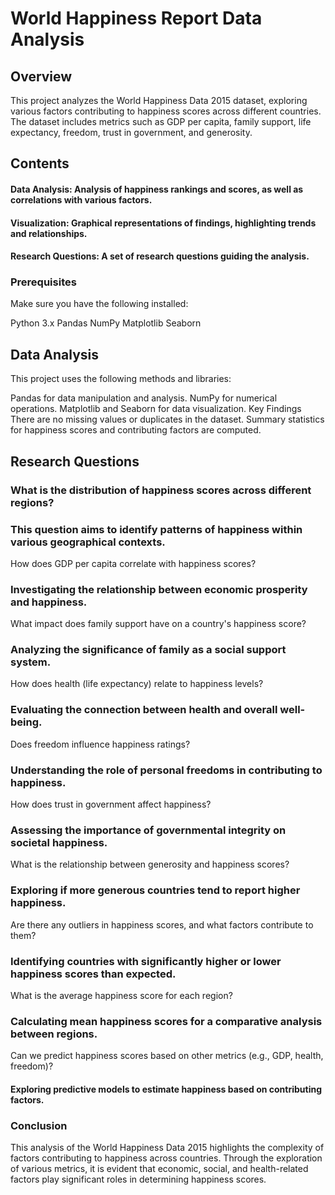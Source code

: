 # World Happiness Report Data Analysis
## Overview
This project analyzes the World Happiness Data 2015 dataset, exploring various factors contributing to happiness scores across different countries. The dataset includes metrics such as GDP per capita, family support, life expectancy, freedom, trust in government, and generosity.

## Contents
#### Data Analysis: Analysis of happiness rankings and scores, as well as correlations with various factors.
#### Visualization: Graphical representations of findings, highlighting trends and relationships.
#### Research Questions: A set of research questions guiding the analysis.

### Prerequisites
Make sure you have the following installed:

Python 3.x
Pandas
NumPy
Matplotlib
Seaborn

## Data Analysis
This project uses the following methods and libraries:

Pandas for data manipulation and analysis.
NumPy for numerical operations.
Matplotlib and Seaborn for data visualization.
Key Findings
There are no missing values or duplicates in the dataset.
Summary statistics for happiness scores and contributing factors are computed.
## Research Questions
### What is the distribution of happiness scores across different regions?

### This question aims to identify patterns of happiness within various geographical contexts.
How does GDP per capita correlate with happiness scores?

### Investigating the relationship between economic prosperity and happiness.
What impact does family support have on a country's happiness score?

### Analyzing the significance of family as a social support system.
How does health (life expectancy) relate to happiness levels?

### Evaluating the connection between health and overall well-being.
Does freedom influence happiness ratings?

### Understanding the role of personal freedoms in contributing to happiness.
How does trust in government affect happiness?

### Assessing the importance of governmental integrity on societal happiness.
What is the relationship between generosity and happiness scores?

### Exploring if more generous countries tend to report higher happiness.
 Are there any outliers in happiness scores, and what factors contribute to them?

### Identifying countries with significantly higher or lower happiness scores than expected.
What is the average happiness score for each region?

### Calculating mean happiness scores for a comparative analysis between regions.
Can we predict happiness scores based on other metrics (e.g., GDP, health, freedom)?

#### Exploring predictive models to estimate happiness based on contributing factors.

### Conclusion
This analysis of the World Happiness Data 2015 highlights the complexity of factors contributing to happiness across countries. Through the exploration of various metrics, it is evident that economic, social, and health-related factors play significant roles in determining happiness scores.

